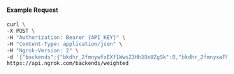 <!-- Code generated for API Clients. DO NOT EDIT. -->

#### Example Request

```bash
curl \
-X POST \
-H "Authorization: Bearer {API_KEY}" \
-H "Content-Type: application/json" \
-H "Ngrok-Version: 2" \
-d '{"backends":{"bkdhr_2fmnywfxEXf1WwsZ3Hh38xUZgSk":0,"bkdhr_2fmnyxaFFbelqOMSS0uA22eitCG":1},"description":"acme weighted","metadata":"{\"environment\": \"staging\"}"}' \
https://api.ngrok.com/backends/weighted
```
